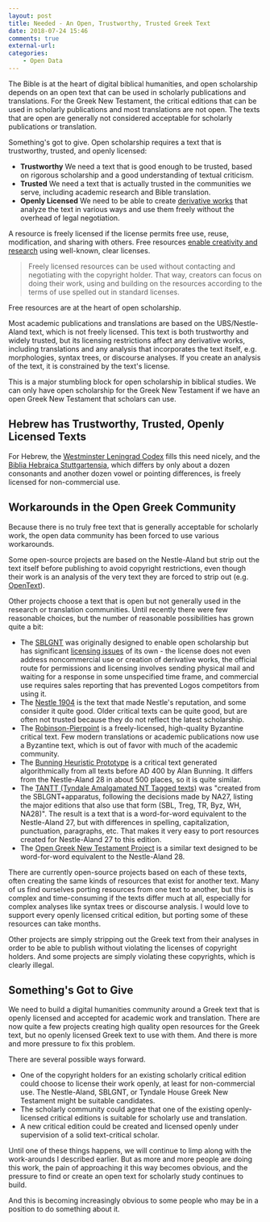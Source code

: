 ```yaml
---
layout: post
title: Needed - An Open, Trustworthy, Trusted Greek Text
date: 2018-07-24 15:46
comments: true
external-url:
categories:
    - Open Data
---
```


The Bible is at the heart of digital biblical humanities, and open scholarship depends on an open text that can be used in scholarly publications and translations.  For the Greek New Testament, the critical editions that can be used in scholarly publications and most translations are not open.  The texts that are open are generally not considered acceptable for scholarly publications or translation.

Something's got to give.  Open scholarship requires a text that is trustworthy, trusted, and openly licensed:

- **Trustworthy** We need a text that is good enough to be trusted, based on rigorous scholarship and a good understanding of textual criticism.
- **Trusted** We need a text that is actually trusted in the communities we serve, including academic research and Bible translation.
- **Openly Licensed** We need to be able to create [derivative works](https://en.wikipedia.org/wiki/Derivative_work) that analyze the text in various ways and use them freely without the overhead of legal negotiation.

A resource is freely licensed if the license permits free use, reuse, modification, and sharing with others. Free resources [enable creativity and research](http://copenhagen-alliance.org/why-free.html) using well-known, clear licenses.

> Freely licensed resources can be used without contacting and negotiating with the copyright holder. That way, creators can focus on doing their work, using and building on the resources according to the terms of use spelled out in standard licenses.

Free resources are at the heart of open scholarship.

Most academic publications and translations are based on the UBS/Nestle-Aland text, which is not freely licensed. This text is both trustworthy and widely trusted, but its licensing restrictions affect any derivative works, including translations and any analysis that incorporates the text itself, e.g. morphologies, syntax trees, or discourse analyses.  If you create an analysis of the text, it is constrained by the text's license.

This is a major stumbling block for open scholarship in biblical studies. We can only have open scholarship for the Greek New Testament if we have an open Greek New Testament that scholars can use.

## Hebrew has Trustworthy, Trusted, Openly Licensed Texts

For Hebrew, the [Westminster Leningrad Codex](http://www.tanach.us/Tanach.xml) fills this need nicely, and the [Biblia Hebraica Stuttgartensia](https://github.com/ETCBC/bhsa), which differs by only about a dozen consonants and another dozen vowel or pointing differences, is freely licensed for non-commercial use.

## Workarounds in the Open Greek Community

Because there is no truly free text that is generally acceptable for scholarly work, the open data community has been forced to use various workarounds.

Some open-source projects  are based on the Nestle-Aland but strip out the text itself before publishing to avoid copyright restrictions, even though their work is an analysis of the very text they are forced to strip out (e.g. [OpenText](https://github.com/OpenText-org)).

Other projects choose a text that is open but not generally used in the research or translation communities. Until recently there were few reasonable choices, but the number of reasonable possibilities has grown quite a bit:

- The [SBLGNT](http://sblgnt.com/) was originally designed to enable open scholarship but has significant [licensing issues](http://sblgnt.com/license/) of its own - the license does not even address noncommercial use or creation of derivative works, the official route for permissions and licensing involves sending physical mail and waiting for a response in some unspecified time frame, and commercial use requires sales reporting that has prevented Logos competitors from using it.
- The [Nestle 1904](https://github.com/biblicalhumanities/nestle1904/) is the text that made Nestle's reputation, and some consider it quite good. Older critical texts can be quite good, but are often not trusted because they do not reflect the latest scholarship.
- The [Robinson-Pierpoint](https://github.com/byztxt/byzantine-majority-text) is a freely-licensed, high-quality Byzantine critical text. Few modern translations or academic publications now use a Byzantine text, which is out of favor with much of the academic community.
- The [Bunning Heuristic Prototype](https://github.com/greekcntr/BHP) is a critical text generated algorithmically from all texts before AD 400 by Alan Bunning. It differs from the Nestle-Aland 28 in about 500 places, so it is quite similar.
- The [TANTT (Tyndale Amalgamated NT Tagged texts)](https://github.com/tyndale/STEPBible-Data) was "created from the SBLGNT+apparatus, following the decisions made by NA27, listing the major editions that also use that form (SBL, Treg, TR, Byz, WH, NA28)". The result is a text that is a word-for-word equivalent to the Nestle-Aland 27, but with differences in spelling, capitalization, punctuation, paragraphs, etc.  That makes it very easy to port resources created for Nestle-Aland 27 to this edition.
- The [Open Greek New Testament Project](https://github.com/eliranwong/OpenGNT) is a similar text designed to be word-for-word equivalent to the Nestle-Aland 28.

There are currently open-source projects based on each of these texts, often creating the same kinds of resources that exist for another text. Many of us find ourselves porting resources from one text to another, but this is complex and time-consuming if the texts differ much at all, especially for complex analyses like syntax trees or discourse analysis.  I would love to support every openly licensed critical edition, but porting some of these resources can take months.

Other projects are simply stripping out the Greek text from their analyses in order to be able to publish without violating the licenses of copyright holders.  And some projects are simply violating these copyrights, which is clearly illegal.

## Something's Got to Give

We need to build a digital humanities community around a Greek text that is openly licensed and accepted for academic work and translation.  There are now quite a few projects creating high quality open resources for the Greek text, but no openly licensed Greek text to use with them.  And there is more and more pressure to fix this problem.

There are several possible ways forward.

- One of the copyright holders for an existing scholarly critical edition could choose to license their work openly, at least for non-commercial use. The Nestle-Aland, SBLGNT, or Tyndale House Greek New Testament might be suitable candidates.
- The scholarly community could agree that one of the existing openly-licensed critical editions is suitable for scholarly use and translation.
- A new critical edition could be created and licensed openly under supervision of a solid text-critical scholar.

Until one of these things happens, we will continue to limp along with the work-arounds I described earlier.  But as more and more people are doing this work, the pain of approaching it this way becomes obvious, and the pressure to find or create an open text for scholarly study continues to build.

And this is becoming increasingly obvious to some people who may be in a position to do something about it.
